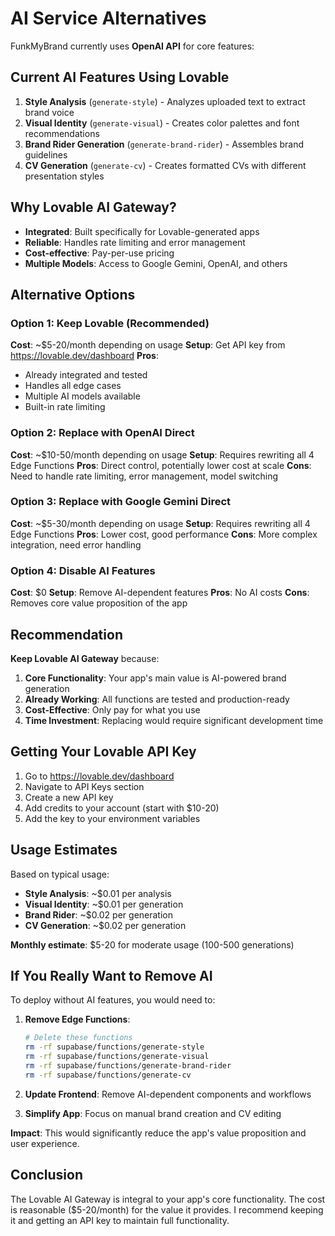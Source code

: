 # AI Service Alternatives

FunkMyBrand currently uses **OpenAI API** for core features:

## Current AI Features Using Lovable
1. **Style Analysis** (`generate-style`) - Analyzes uploaded text to extract brand voice
2. **Visual Identity** (`generate-visual`) - Creates color palettes and font recommendations  
3. **Brand Rider Generation** (`generate-brand-rider`) - Assembles brand guidelines
4. **CV Generation** (`generate-cv`) - Creates formatted CVs with different presentation styles

## Why Lovable AI Gateway?
- **Integrated**: Built specifically for Lovable-generated apps
- **Reliable**: Handles rate limiting and error management
- **Cost-effective**: Pay-per-use pricing
- **Multiple Models**: Access to Google Gemini, OpenAI, and others

## Alternative Options

### Option 1: Keep Lovable (Recommended)
**Cost**: ~$5-20/month depending on usage
**Setup**: Get API key from https://lovable.dev/dashboard
**Pros**: 
- Already integrated and tested
- Handles all edge cases
- Multiple AI models available
- Built-in rate limiting

### Option 2: Replace with OpenAI Direct
**Cost**: ~$10-50/month depending on usage
**Setup**: Requires rewriting all 4 Edge Functions
**Pros**: Direct control, potentially lower cost at scale
**Cons**: Need to handle rate limiting, error management, model switching

### Option 3: Replace with Google Gemini Direct  
**Cost**: ~$5-30/month depending on usage
**Setup**: Requires rewriting all 4 Edge Functions
**Pros**: Lower cost, good performance
**Cons**: More complex integration, need error handling

### Option 4: Disable AI Features
**Cost**: $0
**Setup**: Remove AI-dependent features
**Pros**: No AI costs
**Cons**: Removes core value proposition of the app

## Recommendation

**Keep Lovable AI Gateway** because:

1. **Core Functionality**: Your app's main value is AI-powered brand generation
2. **Already Working**: All functions are tested and production-ready
3. **Cost-Effective**: Only pay for what you use
4. **Time Investment**: Replacing would require significant development time

## Getting Your Lovable API Key

1. Go to https://lovable.dev/dashboard
2. Navigate to API Keys section
3. Create a new API key
4. Add credits to your account (start with $10-20)
5. Add the key to your environment variables

## Usage Estimates

Based on typical usage:
- **Style Analysis**: ~$0.01 per analysis
- **Visual Identity**: ~$0.01 per generation  
- **Brand Rider**: ~$0.02 per generation
- **CV Generation**: ~$0.02 per generation

**Monthly estimate**: $5-20 for moderate usage (100-500 generations)

## If You Really Want to Remove AI

To deploy without AI features, you would need to:

1. **Remove Edge Functions**:
   ```bash
   # Delete these functions
   rm -rf supabase/functions/generate-style
   rm -rf supabase/functions/generate-visual
   rm -rf supabase/functions/generate-brand-rider
   rm -rf supabase/functions/generate-cv
   ```

2. **Update Frontend**: Remove AI-dependent components and workflows

3. **Simplify App**: Focus on manual brand creation and CV editing

**Impact**: This would significantly reduce the app's value proposition and user experience.

## Conclusion

The Lovable AI Gateway is integral to your app's core functionality. The cost is reasonable ($5-20/month) for the value it provides. I recommend keeping it and getting an API key to maintain full functionality.